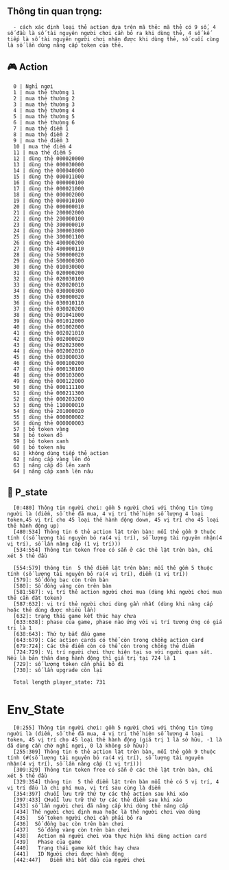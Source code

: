 ##   Thông tin quan trọng:
      - cách xác định loại thẻ action dựa trên mã thẻ: mã thẻ có 9 số, 4 số đầu là số tài nguyên người chơi cần bỏ ra khi dùng thẻ, 4 số kế tiếp là số tài nguyên người chơi nhận được khi dùng thẻ, số cuối cùng là số lần dùng nâng cấp token của thẻ.

##  :video_game: Action
      0 | Nghỉ ngơi
      1 | mua thẻ thường 1
      2 | mua thẻ thường 2
      3 | mua thẻ thường 3
      4 | mua thẻ thường 4
      5 | mua thẻ thường 5
      6 | mua thẻ thường 6
      7 | mua thẻ điểm 1
      8 | mua thẻ điểm 2
      9 | mua thẻ điểm 3
      10 | mua thẻ điểm 4
      11 | mua thẻ điểm 5
      12 | dùng thẻ 000020000
      13 | dùng thẻ 000030000
      14 | dùng thẻ 000040000
      15 | dùng thẻ 000011000
      16 | dùng thẻ 000000100
      17 | dùng thẻ 000021000
      18 | dùng thẻ 000002000
      19 | dùng thẻ 000010100
      20 | dùng thẻ 000000010
      21 | dùng thẻ 200002000
      22 | dùng thẻ 200000100
      23 | dùng thẻ 300000010
      24 | dùng thẻ 300003000
      25 | dùng thẻ 300001100
      26 | dùng thẻ 400000200
      27 | dùng thẻ 400000110
      28 | dùng thẻ 500000020
      29 | dùng thẻ 500000300
      30 | dùng thẻ 010030000
      31 | dùng thẻ 020000200
      32 | dùng thẻ 020030100
      33 | dùng thẻ 020020010
      34 | dùng thẻ 030000300
      35 | dùng thẻ 030000020
      36 | dùng thẻ 030010110
      37 | dùng thẻ 030020200
      38 | dùng thẻ 001041000
      39 | dùng thẻ 001012000
      40 | dùng thẻ 001002000
      41 | dùng thẻ 002021010
      42 | dùng thẻ 002000020
      43 | dùng thẻ 002023000
      44 | dùng thẻ 002002010
      45 | dùng thẻ 003000030
      46 | dùng thẻ 000100200
      47 | dùng thẻ 000130100
      48 | dùng thẻ 000103000
      49 | dùng thẻ 000122000
      50 | dùng thẻ 000111100
      51 | dùng thẻ 000211300
      52 | dùng thẻ 000203200
      53 | dùng thẻ 110000010
      54 | dùng thẻ 201000020
      55 | dùng thẻ 000000002
      56 | dùng thẻ 000000003
      57 | bỏ token vàng
      58 | bỏ token đỏ
      59 | bỏ token xanh
      60 | bỏ token nâu
      61 | không dùng tiếp thẻ action
      62 | nâng cấp vàng lên đỏ
      63 | nâng cấp đỏ lên xanh
      64 | nâng cấp xanh lên nâu

##  :bust_in_silhouette: P_state
      [0:480] Thông tin người chơi: gồm 5 người chơi với thông tin từng người là (điểm, số thẻ đã mua, 4 vị trí thể hiện số lượng 4 loại token,45 vị trí cho 45 loại thẻ hành động down, 45 vị trí cho 45 loại thẻ hành động up)
      [480:534] Thông tin 6 thẻ action lật trên bàn: mỗi thẻ gồm 9 thuộc tính ((số lượng tài nguyên bỏ ra(4 vị trí), số lượng tài nguyên nhận(4 vị trí), số lần nâng cấp (1 vị trí)))
      [534:554] Thông tin token free có sẵn ở các thẻ lật trên bàn, chỉ xét 5 thẻ đầu
      
      [554:579] thông tin  5 thẻ điểm lật trên bàn: mỗi thẻ gồm 5 thuộc tính (số lượng tài nguyên bỏ ra(4 vị trí), điểm (1 vị trí))
      [579]: Số đồng bạc còn trên bàn
      [580]: Số đồng vàng còn trên bàn
      [581:587]: vị trí thẻ action người chơi mua (dùng khi người chơi mua thẻ cần đặt token)
      [587:632]: vị trí thẻ người chơi dùng gần nhất (dùng khi nâng cấp hoặc thẻ dùng được nhiều lần)
      [632]: trạng thái game kết thúc hay chưa
      [633:638]: phase của game, phase nào ứng với vị trí tương ứng có giá trị là 1
      [638:643]: Thứ tự bắt đầu game
      [643:679]: Các action cards có thể còn trong chồng action card
      [679:724]: Các thẻ điểm còn có thể còn trong chồng thẻ điểm
      [724:729]: Vị trí người chơi thực hiện tại so với người quan sát. Nếu là bản thân đang hành động thì giá trị tại 724 là 1
      [729]: số lượng token cần phải bỏ đi
      [730]: số lần upgrade còn lại

      Total length player_state: 731



#  Env_State
      [0:255] Thông tin người chơi: gồm 5 người chơi với thông tin từng người là (điểm, số thẻ đã mua, 4 vị trí thể hiện số lượng 4 loại token, 45 vị trí cho 45 loại thẻ hành động (giá trị 1 là sở hữu, -1 là đã dùng cần chờ nghỉ ngơi, 0 là không sở hữu))
      [255:309] Thông tin 6 thẻ action lật trên bàn, mỗi thẻ gồm 9 thuộc tính (#(số lượng tài nguyên bỏ ra(4 vị trí), số lượng tài nguyên nhận(4 vị trí), số lần nâng cấp (1 vị trí)))
      [309:329] Thông tin token free có sẵn ở các thẻ lật trên bàn, chỉ xét 5 thẻ đầu
      [329:354] thông tin  5 thẻ điểm lật trên bàn mỗi thẻ có 5 vị trí, 4 vị trí đầu là chi phí mua, vị trí sau cùng là điểm
      [354:397] chuỗi lưu trữ thứ tự các thẻ action sau khi xáo 
      [397:433] CHuỗi lưu trữ thứ tự các thẻ điểm sau khi xáo 
      [433] số lần người chơi đã nâng cấp khi dùng thẻ nâng cấp 
      [434] Thẻ người chơi định mua hoặc là thẻ người chơi vừa dùng
      [435]   Số token người chơi cần phải bỏ ra
      [436]  Số đồng bạc còn trên bàn chơi
      [437]   Số đồng vàng còn trên bàn chơi
      [438]   Action mà người chơi vừa thực hiện khi dùng action card
      [439]   Phase của game 
      [440]   Trạng thái game kết thúc hay chưa
      [441]   ID Người chơi được hành động
      [442:447]   Điểm khi bắt đầu của người chơi
